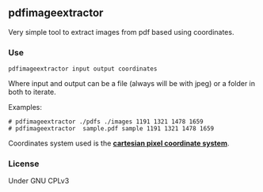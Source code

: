 ## pdfimageextractor
Very simple tool to extract images from pdf based using coordinates.


### Use

`pdfimageextractor input output coordinates`

Where input and output can be a file (always will be with jpeg) or a folder in both to iterate.

Examples:

```
# pdfimageextractor ./pdfs ./images 1191 1321 1478 1659
# pdfimageextractor  sample.pdf sample 1191 1321 1478 1659
```

Coordinates system used is the [**cartesian pixel coordinate system**](https://pillow.readthedocs.io/en/3.3.x/handbook/concepts.html#coordinate-system).


### License
Under GNU CPLv3